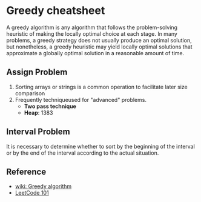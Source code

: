 # Greedy cheatsheet

A greedy algorithm is any algorithm that follows the problem-solving heuristic of making the locally optimal choice at each stage. In many problems, a greedy strategy does not usually produce an optimal solution, but nonetheless, a greedy heuristic may yield locally optimal solutions that approximate a globally optimal solution in a reasonable amount of time.

## Assign Problem

1. Sorting arrays or strings is a common operation to facilitate later size comparison
2. Frequently techniqueused for "advanced" problems.
    - **Two pass technique**
    - **Heap**: 1383

## Interval Problem

It is necessary to determine whether to sort by the beginning of the interval or by the end of the interval according to the actual situation.

## Reference

- [wiki: Greedy algorithm](https://en.wikipedia.org/wiki/Greedy_algorithm)
- [LeetCode 101](https://github.com/changgyhub/leetcode_101)
